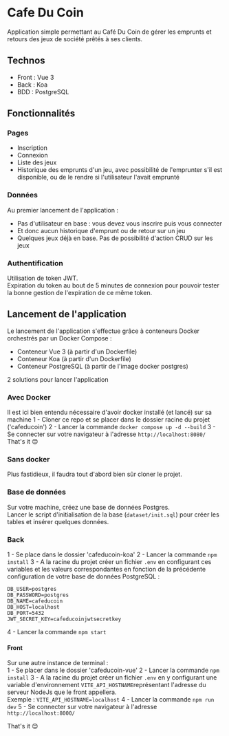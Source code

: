 # Cafe Du Coin

Application simple permettant au Café Du Coin de gérer les emprunts et retours des jeux de société prêtés à ses clients.

## Technos
- Front : Vue 3
- Back : Koa
- BDD : PostgreSQL

## Fonctionnalités
### Pages
- Inscription
- Connexion
- Liste des jeux
- Historique des emprunts d'un jeu, avec possibilité de l'emprunter s'il est disponible, ou de le rendre si l'utilisateur l'avait emprunté
  
### Données
Au premier lancement de l'application : 
- Pas d'utilisateur en base : vous devez vous inscrire puis vous connecter
- Et donc aucun historique d'emprunt ou de retour sur un jeu
- Quelques jeux déjà en base. Pas de possibilité d'action CRUD sur les jeux

### Authentification
Utilisation de token JWT.  
Expiration du token au bout de 5 minutes de connexion pour pouvoir tester la bonne gestion de l'expiration de ce même token.

## Lancement de l'application
Le lancement de l'application s'effectue grâce à conteneurs Docker orchestrés par un Docker Compose : 
- Conteneur Vue 3 (à partir d'un Dockerfile)
- Conteneur Koa (à partir d'un Dockerfile)
- Conteneur PostgreSQL (à partir de l'image docker postgres)  
  
  
2 solutions pour lancer l'application

### Avec Docker
Il est ici bien entendu nécessaire d'avoir docker installé (et lancé) sur sa machine
1 - Cloner ce repo et se placer dans le dossier racine du projet ('cafeducoin')
2 - Lancer la commande ```docker compose up -d --build```
3 - Se connecter sur votre navigateur à l'adresse `http://localhost:8080/`  
That's it :blush:

### Sans docker
Plus fastidieux, il faudra tout d'abord bien sûr cloner le projet.  

### Base de données
Sur votre machine, créez une base de données Postgres.  
Lancer le script d'initialisation de la base (`dataset/init.sql`) pour créer les tables et insérer quelques données.

### Back
1 - Se place dans le dossier 'cafeducoin-koa'
2 - Lancer la commande ```npm install```
3 - A la racine du projet créer un fichier `.env` en configurant ces variables et les valeurs correspondantes en fonction de la précédente configuration de votre base de données PostgreSQL :   
```
DB_USER=postgres
DB_PASSWORD=postgres
DB_NAME=cafeducoin
DB_HOST=localhost
DB_PORT=5432
JWT_SECRET_KEY=cafeducoinjwtsecretkey
```
4 - Lancer la commande ```npm start```

#### Front
Sur une autre instance de terminal :  
1 - Se placer dans le dossier 'cafeducoin-vue'
2 - Lancer la commande ```npm install```
3 - A la racine du projet créer un fichier `.env` en y configurant une variable d'environnement `VITE_API_HOSTNAME`représentant l'adresse du serveur NodeJs que le front appellera.  
Exemple : ```VITE_API_HOSTNAME=localhost```
4 - Lancer la commande ```npm run dev```
5 - Se connecter sur votre navigateur à l'adresse `http://localhost:8000/`  

That's it :blush: